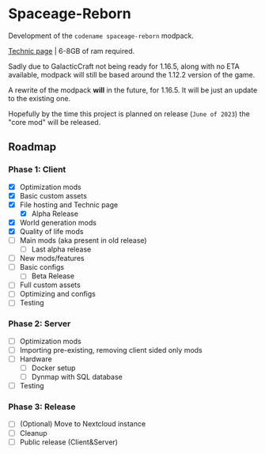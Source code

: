 # Spaceage-Reborn

Development of the `codename spaceage-reborn` modpack.

[Technic page](https://www.technicpack.net/modpack/galacticage-reborn.1950730) | 6-8GB of ram required.

Sadly due to GalacticCraft not being ready for 1.16.5, along with no ETA available, modpack will still be based around the 1.12.2 version of the game.

A rewrite of the modpack **will** in the future, for 1.16.5. It will be just an update to the existing one.

Hopefully by the time this project is planned on release (`June of 2023`) the "core mod" will be released.

## Roadmap

### Phase 1: Client

- [x] Optimization mods
- [x] Basic custom assets
- [x] File hosting and Technic page
  - [x] Alpha Release
- [x] World generation mods
- [x] Quality of life mods
- [ ] Main mods (aka present in old release)
  - [ ] Last alpha release
- [ ] New mods/features
- [ ] Basic configs
  - [ ] Beta Release
- [ ] Full custom assets
- [ ] Optimizing and configs
- [ ] Testing

### Phase 2: Server

- [ ] Optimization mods
- [ ] Importing pre-existing, removing client sided only mods
- [ ] Hardware
  - [ ] Docker setup
  - [ ] Dynmap with SQL database
- [ ] Testing

### Phase 3: Release

- [ ] \(Optional) Move to Nextcloud instance
- [ ] Cleanup
- [ ] Public release (Client&Server)
